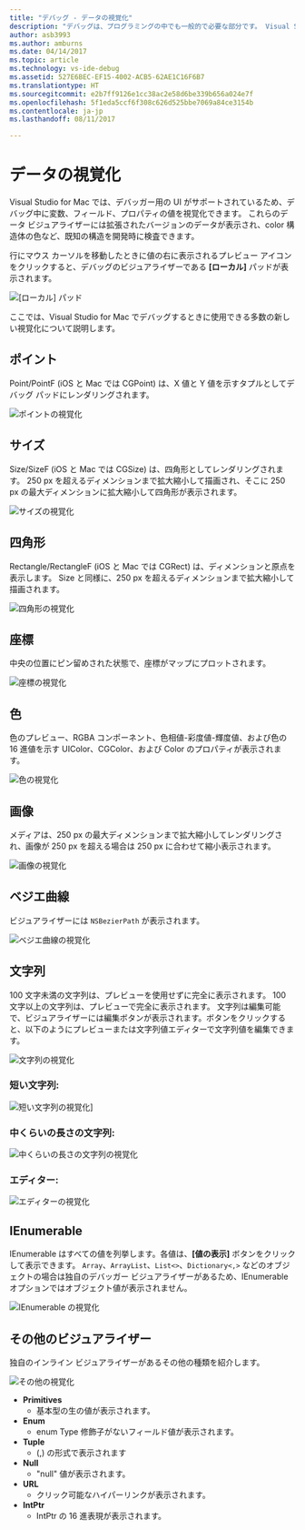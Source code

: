 ```yaml
---
title: "デバッグ - データの視覚化"
description: "デバッグは、プログラミングの中でも一般的で必要な部分です。 Visual Studio for Mac には、デバッグが簡単になる機能一式が備わっています。 この記事では、デバッガーでオブジェクトを検査するときに表示できるさまざまなデータの視覚化について説明します。"
author: asb3993
ms.author: amburns
ms.date: 04/14/2017
ms.topic: article
ms.technology: vs-ide-debug
ms.assetid: 527E6BEC-EF15-4002-ACB5-62AE1C16F6B7
ms.translationtype: HT
ms.sourcegitcommit: e2b7ff9126e1cc38ac2e58d6be339b656a024e7f
ms.openlocfilehash: 5f1eda5ccf6f308c626d525bbe7069a84ce3154b
ms.contentlocale: ja-jp
ms.lasthandoff: 08/11/2017

---
```


# <a name="data-visualizations"></a>データの視覚化

Visual Studio for Mac では、デバッガー用の UI がサポートされているため、デバッグ中に変数、フィールド、プロパティの値を視覚化できます。 これらのデータ ビジュアライザーには拡張されたバージョンのデータが表示され、color 構造体の色など、既知の構造を開発時に検査できます。

行にマウス カーソルを移動したときに値の右に表示されるプレビュー アイコンをクリックすると、デバッグのビジュアライザーである **[ローカル]** パッドが表示されます。

 ![[ローカル] パッド](media/data-visualizations-image9.png)

ここでは、Visual Studio for Mac でデバッグするときに使用できる多数の新しい視覚化について説明します。

## <a name="point"></a>ポイント
Point/PointF (iOS と Mac では CGPoint) は、X 値と Y 値を示すタプルとしてデバッグ パッドにレンダリングされます。

 ![ポイントの視覚化](media/data-visualizations-image10.png)

## <a name="size"></a>サイズ
Size/SizeF (iOS と Mac では CGSize) は、四角形としてレンダリングされます。 250 px を超えるディメンションまで拡大縮小して描画され、そこに 250 px の最大ディメンションに拡大縮小して四角形が表示されます。

![サイズの視覚化](media/data-visualizations-image11.png)


## <a name="rectangle"></a>四角形
Rectangle/RectangleF (iOS と Mac では CGRect) は、ディメンションと原点を表示します。 Size と同様に、250 px を超えるディメンションまで拡大縮小して描画されます。

 ![四角形の視覚化](media/data-visualizations-image12.png)

## <a name="coordinate"></a>座標
中央の位置にピン留めされた状態で、座標がマップにプロットされます。

![座標の視覚化](media/data-visualizations-image13.png)

## <a name="color"></a>色
色のプレビュー、RGBA コンポーネント、色相値-彩度値-輝度値、および色の 16 進値を示す UIColor、CGColor、および Color のプロパティが表示されます。

![色の視覚化](media/data-visualizations-image14.png)


## <a name="images"></a>画像

メディアは、250 px の最大ディメンションまで拡大縮小してレンダリングされ、画像が 250 px を超える場合は 250 px に合わせて縮小表示されます。

 ![画像の視覚化](media/data-visualizations-image15.png)


## <a name="bezier-curves"></a>ベジエ曲線

ビジュアライザーには `NSBezierPath` が表示されます。

![ベジエ曲線の視覚化](media/data-visualizations-image16.png)


## <a name="string"></a>文字列

100 文字未満の文字列は、プレビューを使用せずに完全に表示されます。 100 文字以上の文字列は、プレビューで完全に表示されます。 文字列は編集可能で、ビジュアライザーには編集ボタンが表示されます。ボタンをクリックすると、以下のようにプレビューまたは文字列値エディターで文字列値を編集できます。

![文字列の視覚化](media/data-visualizations-image17.png)

### <a name="small-strings"></a>短い文字列:
![短い文字列の視覚化](media/data-visualizations-image18.png)]

### <a name="medium-length-strings"></a>中くらいの長さの文字列:
![中くらいの長さの文字列の視覚化](media/data-visualizations-image19.png)

### <a name="editor"></a>エディター:

 ![エディターの視覚化](media/data-visualizations-image21.png)

## <a name="ienumerable"></a>IEnumerable

IEnumerable はすべての値を列挙します。各値は、**[値の表示]** ボタンをクリックして表示できます。 `Array`、`ArrayList`、`List<>`、`Dictionary<,>` などのオブジェクトの場合は独自のデバッガー ビジュアライザーがあるため、IEnumerable オプションではオブジェクト値が表示されません。

![IEnumerable の視覚化](media/data-visualizations-image22.png)

## <a name="other-visualizers"></a>その他のビジュアライザー

独自のインライン ビジュアライザーがあるその他の種類を紹介します。

 ![その他の視覚化](media/data-visualizations-image23.png)

*   **Primitives**
    *   基本型の生の値が表示されます。
*   **Enum**
    *   enum Type 修飾子がないフィールド値が表示されます。
*   **Tuple**
    *   (,) の形式で表示されます
*   **Null**
    *   "null" 値が表示されます。
*   **URL**
    *   クリック可能なハイパーリンクが表示されます。
*   **IntPtr**
    *   IntPtr の 16 進表現が表示されます。

